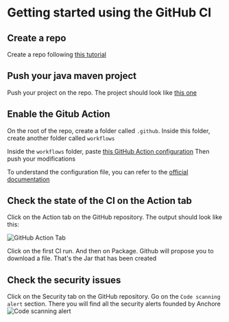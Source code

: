 # Getting started using the GitHub CI 

## Create a repo 

Create a repo following [this tutorial](https://docs.github.com/en/get-started/quickstart/create-a-repo)

## Push your java maven project

Push your project on the repo. The project should look like [this one](https://github.com/mkyong/maven-examples/tree/master/maven-code-coverage)

## Enable the Gitub Action 

On the root of the repo, create a folder called `.github`. 
Inside this folder, create another folder called `workflows`

Inside the `workflows` folder, paste [this GitHub Action configuration](.github/workflows/java-maven-ci.yaml)
Then push your modifications


To understand the configuration file, you can refer to the [official documentation](https://github.com/features/actions)

## Check the state of the CI on the Action tab  

Click on the Action tab on the GitHub repository. The output should look like this:

![GitHub Action Tab](.github/images/github_action_tab.png)


Click on the first CI run. And then on Package. Github will propose you to download a file. That's the Jar that has been created


## Check the security issues 

Click on the Security tab on the GitHub repository. Go on the `Code scanning alert` section. 
There you will find all the security alerts founded by Anchore
![Code scanning alert](.github/images/code_scanning_alert.png)